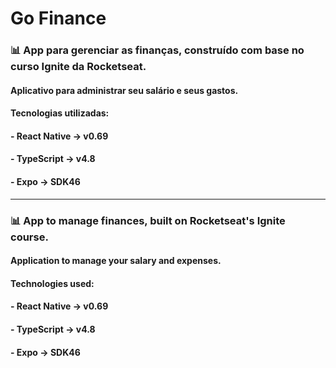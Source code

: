 # Go Finance
### 📊 App para gerenciar as finanças, construído com base no curso Ignite da Rocketseat.

<h4> Aplicativo para administrar seu salário e seus gastos. </h4>

#### Tecnologias utilizadas:
#### - React Native -> v0.69
#### - TypeScript -> v4.8
#### - Expo -> SDK46 



_________________________________________________________________________________________________

<h3>📊 App to manage finances, built on Rocketseat's Ignite course. </h3>

<h4> Application to manage your salary and expenses. </h4>

<h4> Technologies used: </h4>
<h4>- React Native -> v0.69</h4>
<h4>- TypeScript -> v4.8</h4>
<h4>- Expo -> SDK46 </h4>

